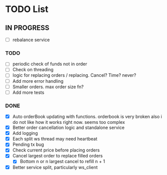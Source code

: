 # TODO List

## IN PROGRESS

- [ ] rebalance service

### TODO

- [ ] periodic check of funds not in order
- [ ] Check on threading
- [ ] logic for replacing orders / replacing. Cancel? Time? never?
- [ ] Add more error handling
- [ ] Smaller orders. max order size fn?
- [ ] Add more tests

### DONE

- [x] Auto orderBook updating with functions. orderbook is very broken
      also i do not like how it works right now. seems too complex
- [x] Better order cancellation logic and standalone service
- [x] Add logging
- [x] Each split ws thread may need heartbeat
- [x] Pending tx bug
- [x] Check current price before placing orders
- [x] Cancel largest order to replace filled orders
  - [x] Bottom n or n largest cancel to refill n + 1
- [x] Better service split, particularly ws_client
